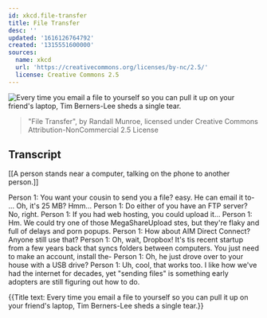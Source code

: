 ```yaml
---
id: xkcd.file-transfer
title: File Transfer
desc: ''
updated: '1616126764792'
created: '1315551600000'
sources:
  name: xkcd
  url: 'https://creativecommons.org/licenses/by-nc/2.5/'
  license: Creative Commons 2.5
---
```

![Every time you email a file to yourself so you can pull it up on your friend's laptop, Tim Berners-Lee sheds a single tear.](https://imgs.xkcd.com/comics/file_transfer.png)
> "File Transfer", by Randall Munroe, licensed under Creative Commons Attribution-NonCommercial 2.5 License

## Transcript
[[A person stands near a computer, talking on the phone to another person.]]

Person 1: You want your cousin to send you a file? easy. He can email it to- ... Oh, it's 25 MB? Hmm...
Person 1: Do either of you have an FTP server? No, right.
Person 1: If you had web hosting, you could upload it...
Person 1: Hm. We could try one of those MegaShareUpload stes, but they're flaky and full of delays and porn popups.
Person 1: How about AIM Direct Connect? Anyone still use that?
Person 1: Oh, wait, Dropbox! It's tis recent startup from a few years back that syncs folders between computers. You just need to make an account, install the-
Person 1: Oh, he just drove over to your house with a USB drive?
Person 1: Uh, cool, that works too.
I like how we've had the internet for decades, yet "sending files" is something early adopters are still figuring out how to do.

{{Title text: Every time you email a file to yourself so you can pull it up on your friend's laptop, Tim Berners-Lee sheds a single tear.}}
